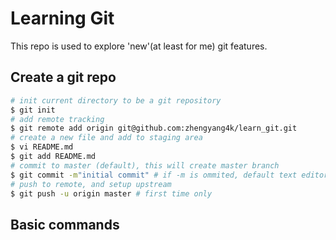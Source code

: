 Learning Git
===

This repo is used to explore 'new'(at least for me) git features.


## Create a git repo

```bash
# init current directory to be a git repository
$ git init
# add remote tracking
$ git remote add origin git@github.com:zhengyang4k/learn_git.git
# create a new file and add to staging area
$ vi README.md
$ git add README.md
# commit to master (default), this will create master branch
$ git commit -m"initial commit" # if -m is ommited, default text editor will be open for entering message
# push to remote, and setup upstream
$ git push -u origin master # first time only
```

## Basic commands
